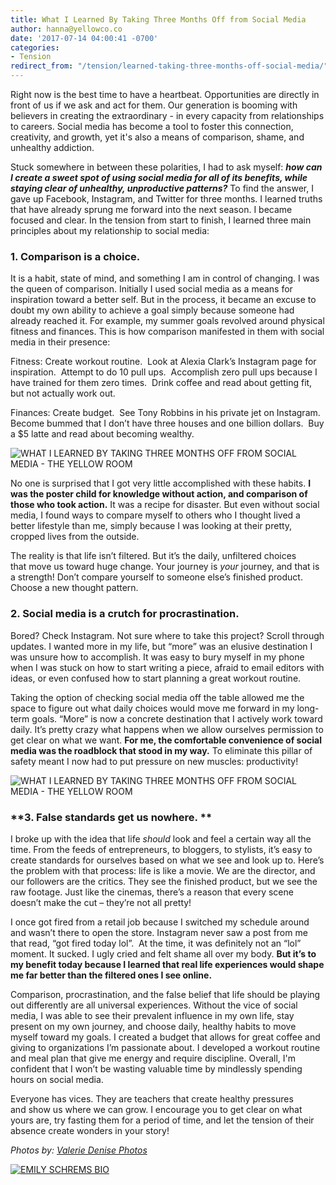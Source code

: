 ```yaml
---
title: What I Learned By Taking Three Months Off from Social Media
author: hanna@yellowco.co
date: '2017-07-14 04:00:41 -0700'
categories:
- Tension
redirect_from: "/tension/learned-taking-three-months-off-social-media/"
---
```


Right now is the best time to have a heartbeat. Opportunities are directly in front of us if we ask and act for them. Our generation is booming with believers in creating the extraordinary - in every capacity from relationships to careers. Social media has become a tool to foster this connection, creativity, and growth, yet it's also a means of comparison, shame, and unhealthy addiction.

Stuck somewhere in between these polarities, I had to ask myself: **_how can I create a sweet spot of using social media for all of its benefits, while staying clear of unhealthy, unproductive patterns?_** To find the answer, I gave up Facebook, Instagram, and Twitter for three months. I learned truths that have already sprung me forward into the next season. I became focused and clear. In the tension from start to finish, I learned three main principles about my relationship to social media:

### **1\. Comparison is a choice.**

It is a habit, state of mind, and something I am in control of changing. I was the queen of comparison. Initially I used social media as a means for inspiration toward a better self. But in the process, it became an excuse to doubt my own ability to achieve a goal simply because someone had already reached it. For example, my summer goals revolved around physical fitness and finances. This is how comparison manifested in them with social media in their presence:

Fitness: Create workout routine.  Look at Alexia Clark’s Instagram page for inspiration.  Attempt to do 10 pull ups.  Accomplish zero pull ups because I have trained for them zero times.  Drink coffee and read about getting fit, but not actually work out.

Finances: Create budget.  See Tony Robbins in his private jet on Instagram. Become bummed that I don’t have three houses and one billion dollars.  Buy a $5 latte and read about becoming wealthy.

![WHAT I LEARNED BY TAKING THREE MONTHS OFF FROM SOCIAL MEDIA - THE YELLOW ROOM](http://yellowco.co/wp-content/uploads/2017/07/ValerieDenisePhotos-40.jpg)

No one is surprised that I got very little accomplished with these habits. **I was the poster child for knowledge without action, and comparison of those who took action.** It was a recipe for disaster. But even without social media, I found ways to compare myself to others who I thought lived a better lifestyle than me, simply because I was looking at their pretty, cropped lives from the outside.

The reality is that life isn’t filtered. But it’s the daily, unfiltered choices that move us toward huge change. Your journey is _your_ journey, and that is a strength! Don’t compare yourself to someone else’s finished product. Choose a new thought pattern.

### **2\. Social media is a crutch for procrastination.**

Bored? Check Instagram. Not sure where to take this project? Scroll through updates. I wanted more in my life, but “more” was an elusive destination I was unsure how to accomplish. It was easy to bury myself in my phone when I was stuck on how to start writing a piece, afraid to email editors with ideas, or even confused how to start planning a great workout routine.

Taking the option of checking social media off the table allowed me the space to figure out what daily choices would move me forward in my long-term goals. “More” is now a concrete destination that I actively work toward daily. It’s pretty crazy what happens when we allow ourselves permission to get clear on what we want. **For me, the comfortable convenience of social media was the roadblock that stood in my way.** To eliminate this pillar of safety meant I now had to put pressure on new muscles: productivity!  

![WHAT I LEARNED BY TAKING THREE MONTHS OFF FROM SOCIAL MEDIA - THE YELLOW ROOM](http://yellowco.co/wp-content/uploads/2017/07/ValerieDenisePhotos-47.jpg)

### **3\. False standards get us nowhere. **

I broke up with the idea that life _should_ look and feel a certain way all the time. From the feeds of entrepreneurs, to bloggers, to stylists, it’s easy to create standards for ourselves based on what we see and look up to. Here’s the problem with that process: life is like a movie. We are the director, and our followers are the critics. They see the finished product, but we see the raw footage. Just like the cinemas, there’s a reason that every scene doesn’t make the cut – they’re not all pretty!

I once got fired from a retail job because I switched my schedule around and wasn’t there to open the store. Instagram never saw a post from me that read, “got fired today lol”.  At the time, it was definitely not an “lol” moment. It sucked. I ugly cried and felt shame all over my body. **But it’s to my benefit today because I learned that real life experiences would shape me far better than the filtered ones I see online.**

Comparison, procrastination, and the false belief that life should be playing out differently are all universal experiences. Without the vice of social media, I was able to see their prevalent influence in my own life, stay present on my own journey, and choose daily, healthy habits to move myself toward my goals. I created a budget that allows for great coffee and giving to organizations I’m passionate about. I developed a workout routine and meal plan that give me energy and require discipline. Overall, I'm confident that I won’t be wasting valuable time by mindlessly spending hours on social media.

Everyone has vices. They are teachers that create healthy pressures and show us where we can grow. I encourage you to get clear on what yours are, try fasting them for a period of time, and let the tension of their absence create wonders in your story!

_Photos by: [Valerie Denise Photos](http://www.valeriedenisephotos.com/)_

[![EMILY SCHREMS BIO](http://yellowco.co/wp-content/uploads/2017/07/EMILY-SCHREMS-BIO.jpg)](http://www.free--bird.com/)
